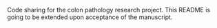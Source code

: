 Code sharing for the colon pathology research project. This README is going to be extended upon acceptance of the manuscript.
